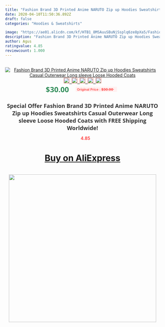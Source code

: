 ```yaml
---
title: "Fashion Brand 3D Printed Anime NARUTO Zip up Hoodies Sweatshirts Casual Outerwear Long sleeve Loose Hooded Coats"
date: 2020-04-10T11:50:36.892Z
draft: false
categories: "Hoodies & Sweatshirts"

image: "https://ae01.alicdn.com/kf/HTB1_8MSAuuSBuNjSsplq6ze8pXa5/Fashion-Brand-3D-Printed-Anime-NARUTO-Zip-up-Hoodies-Sweatshirts-Casual-Outerwear-Long-sleeve-Loose-Hooded.jpg"
description: "Fashion Brand 3D Printed Anime NARUTO Zip up Hoodies Sweatshirts Casual Outerwear Long sleeve Loose Hooded Coats"
author: Agus
ratingvalue: 4.85
reviewcount: 1.000
---
```

<br>
<div style="text-align: center;">
<a href="https://s.click.aliexpress.com/e/_9w964l" target="_blank" rel="nofollow noopener noreferrer"><img alt="Fashion Brand 3D Printed Anime NARUTO Zip up Hoodies Sweatshirts Casual Outerwear Long sleeve Loose Hooded Coats" class="magnifier-image" src="https://ae01.alicdn.com/kf/HTB1_8MSAuuSBuNjSsplq6ze8pXa5/Fashion-Brand-3D-Printed-Anime-NARUTO-Zip-up-Hoodies-Sweatshirts-Casual-Outerwear-Long-sleeve-Loose-Hooded.jpg_640x640.jpg">
<br>
<img style="border:1px solid salmon" src="https://ae01.alicdn.com/kf/HTB1_8MSAuuSBuNjSsplq6ze8pXa5/Fashion-Brand-3D-Printed-Anime-NARUTO-Zip-up-Hoodies-Sweatshirts-Casual-Outerwear-Long-sleeve-Loose-Hooded.jpg_120x120.jpg">&nbsp;&nbsp;<img style="border:1px solid salmon" src="https://ae01.alicdn.com/kf/HTB1IjRcAH5YBuNjSspoq6zeNFXaO/Fashion-Brand-3D-Printed-Anime-NARUTO-Zip-up-Hoodies-Sweatshirts-Casual-Outerwear-Long-sleeve-Loose-Hooded.jpg_120x120.jpg">&nbsp;&nbsp;<img style="border:1px solid salmon" src="_120x120.jpg">&nbsp;&nbsp;<img style="border:1px solid salmon" src="_120x120.jpg">&nbsp;&nbsp;<img style="border:1px solid salmon" src="https://ae01.alicdn.com/kf/HTB1qStUjqAoBKNjSZSyq6yHAVXan/Fashion-Brand-3D-Printed-Anime-NARUTO-Zip-up-Hoodies-Sweatshirts-Casual-Outerwear-Long-sleeve-Loose-Hooded.jpg_120x120.jpg"></a></div><br0>
<div style="text-align: center;"><span style="background-color: white; border: 0px; box-sizing: border-box; color: seagreen; display: inline-block; font-family: &quot;open sans&quot; , &quot;arial&quot; , &quot;helvetica&quot; , sans-serif , &quot;heiti&quot;; font-size: 24px; font-stretch: inherit; font-weight: 700; line-height: inherit; margin: 0px 10px 0px 0px; padding: 0px; vertical-align: middle;">$30.00 </span>
<span style="background: rgb(255 , 241 , 241); border-radius: 3px; border: 0px; box-sizing: border-box; color: #ff4747; display: inline-block; font-family: inherit; font-size: 12px; font-stretch: inherit; font-style: inherit; font-variant: inherit; font-weight: 600; line-height: inherit; margin: 0px; padding: 2px 5px; transform: scale(0.9); vertical-align: middle;">Original Price : <b style="text-decoration: line-through;">$30.00 </b> &nbsp;&nbsp;</span></div>
<h1 style="color: #333333; display: inline-block; font-family: &quot;open sans&quot; , &quot;arial&quot; , &quot;helvetica&quot; , sans-serif , &quot;heiti&quot;; font-size: 18px; font-stretch: inherit; font-weight: 700; text-align: center;">Special Offer Fashion Brand 3D Printed Anime NARUTO Zip up Hoodies Sweatshirts Casual Outerwear Long sleeve Loose Hooded Coats with FREE Shipping Worldwide!</h1>
<div style="color: #ff4747; text-align: center;">
<img src="https://4.bp.blogspot.com/-M0ZcTcb-5uY/XleCXlxnR4I/AAAAAAAAAEc/OrjgMkXV1oMQFaCRZj5HQwOCBcu3w1FegCPcBGAYYCw/s1600/star.png" style="height: 15px;">&nbsp;<b>4.85</b></div>
<div class="button_cont" align="center"><a class="buynow_a" href="https://s.click.aliexpress.com/e/_9w964l" target="_blank" rel="nofollow noopener noreferrer"><H1>Buy on AliExpress</H1></a></div><br>
<div class="separator" style="clear: both; text-align: center;">
<img src="https://lh3.googleusercontent.com/-pTy5HemUv9M/XlePHvY0dAI/AAAAAAAAAE4/0nX5iRUoIWY8eMW9Dpxeirr157OZliDIgCLcBGAsYHQ/s1600/badge.gif" width="480">
</div>
